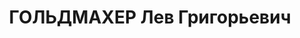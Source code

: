 ---
title: ГОЛЬДМАХЕР Лев Григорьевич
description: "Род. в 1890, г. Тобольск, еврей, б/п. Проживал: г. Иркутск. Начальник\
  \ \"Лензолотопродснаба\" \n  Арестован 26.03.1937. Обв. по ст. ст. 58-7, 58-8, 58-11\
  \ УК РСФСР. Приговор: ВК ВС СССР, 25.10.1937 – ВМН. Расстрелян 25.10.1937, г.Иркутск.\
  \ \n  Реабилитирован ВК ВС СССР 06.12.1957"
---